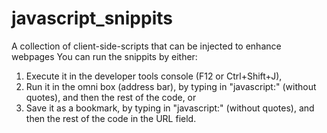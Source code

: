 # javascript_snippits
A collection of client-side-scripts that can be injected to enhance webpages
You can run the snippits by either:
  1. Execute it in the developer tools console (F12 or Ctrl+Shift+J),
  2. Run it in the omni box (address bar), by typing in "javascript:" (without quotes), and then the rest of the code, or
  3. Save it as a bookmark, by typing in "javascript:" (without quotes), and then the rest of the code in the URL field.
